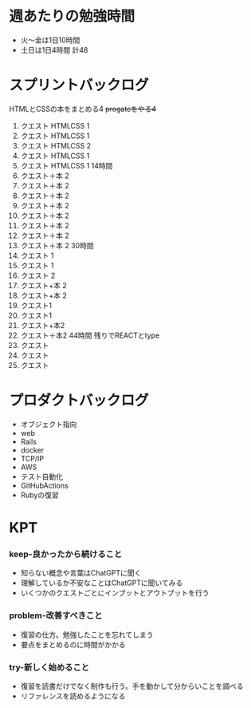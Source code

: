 
# 週あたりの勉強時間
- 火〜金は1日10時間
- 土日は1日4時間
計48

# スプリントバックログ
HTMLとCSSの本をまとめる4
~~progateをやる4~~
1. クエスト HTMLCSS 1
2. クエスト HTMLCSS 1
3. クエスト HTMLCSS 2
4. クエスト HTMLCSS 1
5. クエスト HTMLCSS 1
14時間
6. クエスト＋本 2
7. クエスト＋本 2
8. クエスト＋本 2
9. クエスト＋本 2
10. クエスト＋本 2
11. クエスト＋本 2
12. クエスト＋本 2
13. クエスト＋本 2
30時間
14. クエスト 1
15. クエスト 1
16. クエスト 2
17. クエスト+本 2
18. クエスト+本 2
19. クエスト1
20. クエスト1
21. クエスト+本2
22. クエスト＋本2
44時間
残りでREACTとtype
23. クエスト
24. クエスト
25. クエスト

# プロダクトバックログ
- オブジェクト指向
- web
- Rails
- docker
- TCP/IP
- AWS
- テスト自動化
- GitHubActions
- Rubyの復習

# KPT
### keep-良かったから続けること
- 知らない概念や言葉はChatGPTに聞く
- 理解しているか不安なことはChatGPTに聞いてみる
- いくつかのクエストごとにインプットとアウトプットを行う

### problem-改善すべきこと
- 復習の仕方。勉強したことを忘れてしまう
- 要点をまとめるのに時間がかかる

### try-新しく始めること
- 復習を読書だけでなく制作も行う。手を動かして分からいことを調べる
- リファレンスを読めるようになる
 